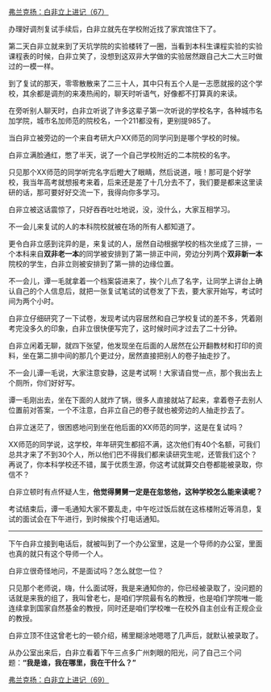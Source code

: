 <p></p><a href="https://zhuanlan.zhihu.com/p/102763431" data-draft-node="block" data-draft-type="link-card" data-image="https://pic1.zhimg.com/v2-3bd0d57240662ec5abb955f182c62eb0_180x120.jpg" data-image-width="1047" data-image-height="332" class="internal">弗兰克扬：白非立上进记（67）</a><p>办理好调剂复试手续后，白非立就先在学校附近找了家宾馆住下了。</p><p>第二天白非立就来到了天坑学院的实验楼转了一圈，当看到本科生课程实验的实验课程表的时候，白非立笑了，没想到这双非大学做的实验居然跟自己大二大三时做过的一模一样。</p><p>到了复试的那天，零零散散来了二三十人，其中只有五个人是一志愿就报的这个学校，其余都是调剂的来凑热闹的，聊天时听语气，好像都不打算真的来读。</p><p>在旁听别人聊天时，白非立听说了许多这辈子第一次听说的学校名字，各种城市名加学院，城市名加师范的院校名，一个211都没有，更别提985了。</p><p>当白非立被旁边的一个来自考研大户XX师范的同学问到是哪个学校的时候。</p><p>白非立满脸通红，憋了半天，说了一个自己学校附近的二本院校的名字。</p><p>只见那个XX师范的同学听完名字后瞪大了眼睛，然后说道，哦！那可是个好学校，我当年高考就想报考来着，后来还是差了十几分去不了，我们要是都来这里读研的话，那可要好好交流一下，我得向你多学习。</p><p>白非立被这话震惊了，只好吞吞吐吐地说，没，没什么，大家互相学习。</p><p>不一会儿来复试的人的本科院校就被在场的所有人都知道了。</p><p>更令白非立感到诧异的是，来复试的人，居然自动根据学校的档次坐成了三排，一个本科来自<b>双非老一本</b>的同学被安排到了第一排正中间，旁边分列两个<b>双非新一本</b>院校的学生，白非立则被安排到了第一排的边缘位置。</p><p>不一会儿，谭一毛就拿着一个档案袋进来了，挨个儿点了名字，让同学上讲台上确认自己的个人信息后，就把一张复试笔试的试卷发了下去，要大家开始写，考试时间为两个小时。</p><p>白非立仔细研究了一下试卷，发现考试内容居然和自己学校复试的差不多，凭着刚考完没多久的印象，白非立很快便写完了，这时候时间才过去了二十分钟。</p><p>白非立闲着无聊，就四下张望，他发现坐在后面的人居然在公开翻教材和打印的资料，坐在第二排中间的那几个更过分，居然直接把别人的卷子抽走抄了。</p><p>不一会儿谭一毛说，大家注意安静，这是考试啊！大家请自觉一点，那个我出去上个厕所，你们好好写。</p><p>谭一毛刚出去，坐在下面的人就炸了锅，很多人直接就站了起来，拿着卷子去别人位置前对答案，一个不注意，白非立自己的卷子就也被旁边的人抽走抄去了。</p><p>白非立迷茫了，很困惑地问到坐在他后面的XX师范的同学，这是在复试吗？</p><p>XX师范的同学说，这学校，年年研究生都招不满，这次他们有40个名额，可我们总共才来了不到30个人，所以他们巴不得我们都来读研究生呢，还管我们这个？再说了，你本科学校还不错，属于优质生源，你这考试就算交白卷都能被录取，你信不？</p><p>白非立顿时有点怀疑人生，<b>他觉得舅舅一定是在忽悠他，这种学校怎么能来读呢？</b></p><p>考试结束后，谭一毛通知大家不要乱走，中午吃过饭后就在这栋楼附近等消息，复试的面试会在下午进行，到时候挨个打电话通知。</p><hr/><p>下午白非立接到电话后，就被叫到了一个办公室里，这是一个导师的办公室，里面也真的就只有这个导师一个人。</p><p>白非立很奇怪地问，不是面试吗？怎么就您一位？</p><p>只见那个老师说，嗨，什么面试呀，我是来通知你的，你已经被录取了，没问题的话就是来我的组了，我叫曾老七，是咱们学院最有名的教授，也是咱们学院唯一能连续拿到国家自然基金的教授，同时还是咱们学校唯一在校外自主创业有正规企业的教授。</p><p>白非立顶不住这曾老七的一顿介绍，稀里糊涂地嗯嗯了几声后，就默认被录取了。</p><p>从办公室出来后，白非立看着下午三点多广州刺眼的阳光，问了自己三个问题：<b>“我是谁，我在哪里，我在干什么？”</b></p><a href="https://zhuanlan.zhihu.com/p/102864611" data-draft-node="block" data-draft-type="link-card" data-image="https://pic4.zhimg.com/v2-efdf8cc54e37355aba9702be4ec99ed3_180x120.jpg" data-image-width="911" data-image-height="307" class="internal">弗兰克扬：白非立上进记（69）</a><p></p>